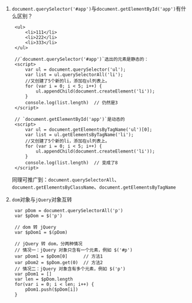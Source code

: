1. `document.querySelector('#app')`与`document.getElementById('app')`有什么区别？
    
        <ul>
            <li>111</li>
            <li>222</li>
            <li>333</li>
        </ul>

        //`document.querySelector('#app')`选出的元素是静态的：
        <script>
            var ul = document.querySelector('ul');
            var list = ul.querySelectorAll('li');
            //又创建了5个新的li，添加在ul列表上。
            for (var i = 0; i < 5; i++) {
                ul.appendChild(document.createElement('li'));
            }
            console.log(list.length)  // 仍然是3
        </script>

        // `document.getElementById('app')`是动态的
        <script>
            var ul = document.getElementsByTagName('ul')[0];
            var list = ul.getElementsByTagName('li');
            //又创建了5个新的li，添加在ul列表上。
            for (var i = 0; i < 5; i++) {
                ul.appendChild(document.createElement('li'));
            }
            console.log(list.length)  // 变成了8
        </script>

    同理可推广到：`document.querySelectorAll`、`document.getElementsByClassName`、`document.getElementsByTagName`

2. `dom`对象与`jQuery`对象互转

        var pDom = document.querySelectorAll('p')
        var $pDom = $('p')
        
        // dom 转 jQuery
        var $pDom1 = $(pDom)

        // jQuery 转 dom，分两种情况
        // 情况一：jQuery 对象只含有一个元素，例如 $('#p')
        var pDom1 = $pDom[0]      // 方法1
        var pDom2 = $pDom.get(0)  // 方法2
        // 情况二：jQuery 对象含有多个元素，例如 $('p')
        var pDom1 = []
        var len = $pDom.length
        for(var i = 0; i < len; i++) {
            pDom1.push($pDom[i])
        }